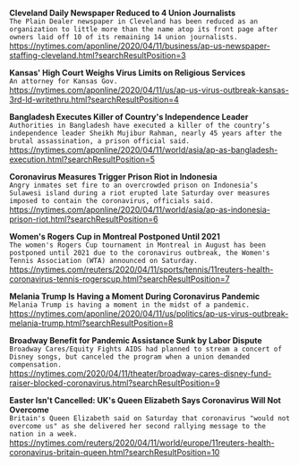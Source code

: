 **Cleveland Daily Newspaper Reduced to 4 Union Journalists**\
`The Plain Dealer newspaper in Cleveland has been reduced as an organization to little more than the name atop its front page after owners laid off 10 of its remaining 14 union journalists.`\
https://nytimes.com/aponline/2020/04/11/business/ap-us-newspaper-staffing-cleveland.html?searchResultPosition=3

**Kansas' High Court Weighs Virus Limits on Religious Services**\
`An attorney for Kansas Gov.`\
https://nytimes.com/aponline/2020/04/11/us/ap-us-virus-outbreak-kansas-3rd-ld-writethru.html?searchResultPosition=4

**Bangladesh Executes Killer of Country's Independence Leader**\
`Authorities in Bangladesh have executed a killer of the country’s independence leader Sheikh Mujibur Rahman, nearly 45 years after the brutal assassination, a prison official said. `\
https://nytimes.com/aponline/2020/04/11/world/asia/ap-as-bangladesh-execution.html?searchResultPosition=5

**Coronavirus Measures Trigger Prison Riot in Indonesia**\
`Angry inmates set fire to an overcrowded prison on Indonesia’s Sulawesi island during a riot erupted late Saturday over measures imposed to contain the coronavirus, officials said. `\
https://nytimes.com/aponline/2020/04/11/world/asia/ap-as-indonesia-prison-riot.html?searchResultPosition=6

**Women's Rogers Cup in Montreal Postponed Until 2021**\
`The women's Rogers Cup tournament in Montreal in August has been postponed until 2021 due to the coronavirus outbreak, the Women's Tennis Association (WTA) announced on Saturday.`\
https://nytimes.com/reuters/2020/04/11/sports/tennis/11reuters-health-coronavirus-tennis-rogerscup.html?searchResultPosition=7

**Melania Trump Is Having a Moment During Coronavirus Pandemic**\
`Melania Trump is having a moment in the midst of a pandemic.`\
https://nytimes.com/aponline/2020/04/11/us/politics/ap-us-virus-outbreak-melania-trump.html?searchResultPosition=8

**Broadway Benefit for Pandemic Assistance Sunk by Labor Dispute**\
`Broadway Cares/Equity Fights AIDS had planned to stream a concert of Disney songs, but canceled the program when a union demanded compensation.`\
https://nytimes.com/2020/04/11/theater/broadway-cares-disney-fund-raiser-blocked-coronavirus.html?searchResultPosition=9

**Easter Isn't Cancelled: UK's Queen Elizabeth Says Coronavirus Will Not Overcome**\
`Britain's Queen Elizabeth said on Saturday that coronavirus "would not overcome us" as she delivered her second rallying message to the nation in a week. `\
https://nytimes.com/reuters/2020/04/11/world/europe/11reuters-health-coronavirus-britain-queen.html?searchResultPosition=10

